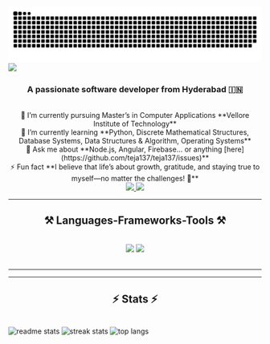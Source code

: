 <div align="center">
  <img alt="snake eating my contributions" src="https://raw.githubusercontent.com/teja137/teja137/output/github-contribution-grid-snake.svg" />
</div>
    <img src="https://readme-typing-svg.herokuapp.com/?width=500&height=70&duration=4000&lines=Hi+There!+👋🏽;+I'm+Prabhu+Teja+Pamula!;" />

<h3 align="center">A passionate software developer from Hyderabad 🇮🇳</h3>

<br/>

<div align="center">
    🔭 I’m currently pursuing Master’s in Computer Applications **Vellore Institute of Technology**
    <br>
    🌱 I’m currently learning **Python, Discrete Mathematical Structures, Database Systems, Data Structures & Algorithm, Operating Systems**
    <br>
    💬 Ask me about **Node.js, Angular, Firebase... or anything [here](https://github.com/teja137/teja137/issues)**
    <br>
    ⚡ Fun fact **I believe that life’s about growth, gratitude, and staying true to myself—no matter the challenges! 🌱**
</div>

<div align="center"> 
  <a href="https://leetcode.com/u/teja137/" target="_blank">
    <img src="https://img.shields.io/badge/-LeetCode-FFA116?style=for-the-badge&logo=LeetCode&logoColor=black" target="_blank" />
  </a>
  <a href="https://www.linkedin.com/in/prabhu-teja-pamula/" target="_blank">
    <img src="https://img.shields.io/badge/LinkedIn-0077B5?style=for-the-badge&logo=linkedin&logoColor=white" target="_blank" />
  </a>
</div>

<hr/>

<h2 align="center">⚒️ Languages-Frameworks-Tools ⚒️</h2>
<br/>
<div align="center">
    <img src="https://skillicons.dev/icons?i=angular,bootstrap,mui,html,css,vscode,github,figma,git,r" />
    <img src="https://skillicons.dev/icons?i=nodejs,python,javascript,typescript,c,java,mysql" /><br>
</div>

<br/>
<hr/>

<hr/>

<h2 align="center">⚡ Stats ⚡</h2>
<br>

<div allign="left">
  <img style="width: 33%" src="https://github-readme-stats-salesp07.vercel.app/api?username=teja137&count_private=true&show_icons=true&theme=react&rank_icon=github&border_radius=10" alt="readme stats" />
  <img style="width: 35%" src="https://github-readme-streak-stats-salesp07.vercel.app/?user=teja137&count_private=true&theme=react&border_radius=10" alt="streak stats"/>
  <img style="width: 22%" src="https://github-readme-stats-salesp07.vercel.app/api/top-langs/?username=teja137&langs_count=8&layout=compact&theme=react&border_radius=10&size_weight=0.5&count_weight=0.5&exclude_repo=github-readme-stats" alt="top langs" />
</div>

